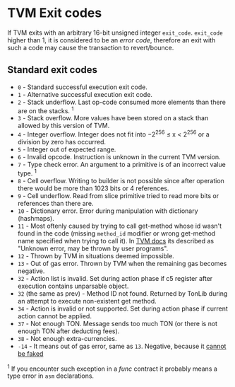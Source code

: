 # TVM Exit codes

If TVM exits with an arbitrary 16-bit unsigned integer `exit_code`. `exit_code` higher than 1, it is considered to be an _error code_, therefore an exit with such a code may cause the transaction to revert/bounce.

## Standard exit codes
* `0` - Standard successful execution exit code.
* `1` - Alternative successful execution exit code.
* `2` - Stack underflow. Last op-code consumed more elements than there are on the stacks. <sup>1</sup>
* `3` - Stack overflow. More values have been stored on a stack than
allowed by this version of TVM.
* `4` - Integer overflow. Integer does not fit into −2<sup>256</sup> ≤ x < 2<sup>256</sup> or a division by zero has occurred.
* `5` - Integer out of expected range.
* `6` - Invalid opcode. Instruction is unknown in the current TVM version.
* `7` - Type check error. An argument to a primitive is of an incorrect value type. <sup>1</sup>
* `8` - Cell overflow. Writing to builder is not possible since after operation there would be more than 1023 bits or 4 references.
* `9` - Cell underflow. Read from slice primitive tried to read more bits or references than there are.
* `10` - Dictionary error. Error during manipulation with dictionary (hashmaps).
* `11` - Most oftenly caused by trying to call get-method whose id wasn't found in the code (missing `method_id` modifier or wrong get-method name specified when trying to call it). In [TVM docs](https://ton.org/tvm.pdf) its described as "Unknown error, may be thrown by user programs".
* `12` - Thrown by TVM in situations deemed impossible.
* `13` - Out of gas error. Thrown by TVM when the remaining gas becomes negative.
* `32` - Action list is invalid. Set during action phase if c5 register after execution contains unparsable object.
* `32` (the same as prev) - Method ID not found. Returned by TonLib during an attempt to execute non-existent get method.
* `34` - Action is invalid or not supported. Set during action phase if current action cannot be applied.
* `37` - Not enough TON. Message sends too much TON (or there is not enough TON after deducting fees).
* `38` - Not enough extra-currencies.
* `-14` - It means out of gas error, same as `13`. Negative, because it [cannot be faked](https://github.com/ton-blockchain/ton/blob/20758d6bdd0c1327091287e8a620f660d1a9f4da/crypto/vm/vm.cpp#L492)

<sup>1</sup> If you encounter such exception in a _func_ contract it probably means a type error in `asm` declarations.
